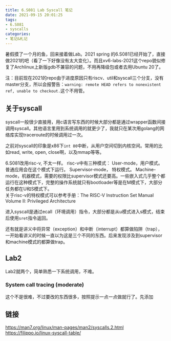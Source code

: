 ```yaml
---
title: 6.S081 Lab Syscall 笔记
date: 2021-09-15 20:01:25
tags:
- 6.S081
- syscalls
categories:
- 笔记&札记
---
```

暑假摸了一个月的鱼，回来接着做Lab。2021 spring 的6.S081已经开始了，直接做2021的吧（看了一下好像没有太大变化）。而且xv6-labs-2021这个repo貌似修复了Archlinux上新版gdb不兼容的问题，不用再降级包或者去用Ubuntu 20了。
<!-- more -->

注：目前现在2021的repo由于进度原因只有riscv、util和syscall三个分支，没有master分支，所以会报警告：`warning: remote HEAD refers to nonexistent ref, unable to checkout.`这个不用管。

## 关于syscall

syscall一般很少直接用，用c语言写东西的时候大部分都是通过wrapper函数间接调用syscall。其他语言里用到系统调用的就更少了，我就只在某次用golang的网络库实现traceroute的时候调用过一次。

之前对syscall的印象是x86下`int 80`中断，从用户空间切到内核空间。常用的比如read, write, open, close啊，以及mmap等等。

6.S081改用risc-v, 不太一样。
risc-v中有三种模式：
User-mode，用户模式。普通应用会在这个模式下运行。
Supervisor-mode， 特权模式。
Machine-mode，机器模式，需要的权限比supervisor模式还要高。一些嵌入式几乎整个都运行在这种模式下，完整的操作系统就只有bootloader等是在M模式下，大部分任务都在U和S模式下。  
关于risc-v的特权模式可以参考手册：The RISC-V Instruction Set Manual
Volume II: Privileged Architecture

进入syscall是通过ecall（环境调用）指令，大部分都是从u模式进入s模式，结束后使用`sret`指令返回。

还有就是讲义中将异常（exception）和中断（interrupt）都算做陷阱（trap），一开始看讲义的时候一直以为这是三个不同的东西。后来发现涉及到supervisor和machine模式的都算做trap。

## Lab2

Lab2就两个，简单熟悉一下系统调用，不难。

### System call tracing (moderate)

这个不是很难，不过要改的东西很多，按照提示一点一点做就行了。先添加

## 链接

https://man7.org/linux/man-pages/man2/syscalls.2.html
https://filippo.io/linux-syscall-table/  

